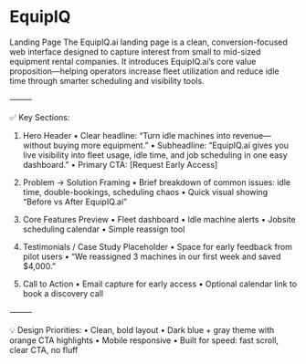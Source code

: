 # EquipIQ
Landing Page
The EquipIQ.ai landing page is a clean, conversion-focused web interface designed to capture interest from small to mid-sized equipment rental companies. It introduces EquipIQ.ai’s core value proposition—helping operators increase fleet utilization and reduce idle time through smarter scheduling and visibility tools.

⸻

✅ Key Sections:

1. Hero Header
	•	Clear headline: “Turn idle machines into revenue—without buying more equipment.”
	•	Subheadline: “EquipIQ.ai gives you live visibility into fleet usage, idle time, and job scheduling in one easy dashboard.”
	•	Primary CTA: [Request Early Access]

2. Problem → Solution Framing
	•	Brief breakdown of common issues: idle time, double-bookings, scheduling chaos
	•	Quick visual showing “Before vs After EquipIQ.ai”

3. Core Features Preview
	•	Fleet dashboard
	•	Idle machine alerts
	•	Jobsite scheduling calendar
	•	Simple reassign tool

4. Testimonials / Case Study Placeholder
	•	Space for early feedback from pilot users
	•	“We reassigned 3 machines in our first week and saved $4,000.”

5. Call to Action
	•	Email capture for early access
	•	Optional calendar link to book a discovery call

⸻

💡 Design Priorities:
	•	Clean, bold layout
	•	Dark blue + gray theme with orange CTA highlights
	•	Mobile responsive
	•	Built for speed: fast scroll, clear CTA, no fluff
